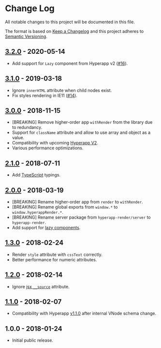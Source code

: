 # Change Log

All notable changes to this project will be documented in this file.

The format is based on [Keep a Changelog](http://keepachangelog.com/en/1.0.0/)
and this project adheres to [Semantic Versioning](http://semver.org/spec/v2.0.0.html).

## [3.2.0] - 2020-05-14

- Add support for `Lazy` component from Hyperapp v2
  ([#16](https://github.com/kriasoft/hyperapp-render/pull/16)).

## [3.1.0] - 2019-03-18

- Ignore `innerHTML` attribute when child nodes exist.
- Fix styles rendering in IE11 ([#14](https://github.com/kriasoft/hyperapp-render/pull/14)).

## [3.0.0] - 2018-11-15

- [BREAKING] Remove higher-order app `withRender` from the library due to redundancy.
- Support for `className` attribute and allow to use array and object as a value.
- Compatibility with upcoming [Hyperapp V2](https://github.com/hyperapp/hyperapp/pull/726).
- Various performance optimizations.

## [2.1.0] - 2018-07-11

- Add [TypeScript](https://www.typescriptlang.org/) typings.

## [2.0.0] - 2018-03-19

- [BREAKING] Rename higher-order app from `render` to `withRender`.
- [BREAKING] Rename global exports from `window.*` to `window.hyperappRender.*`.
- [BREAKING] Rename server package from `hyperapp-render/server` to `hyperapp-render`.
- Add support for [lazy components](https://github.com/hyperapp/hyperapp/tree/1.2.0#lazy-components).

## [1.3.0] - 2018-02-24

- Render `style` attribute with `cssText` correctly.
- Better performance for numeric attributes.

## [1.2.0] - 2018-02-14

- Ignore [jsx `__source`](https://babeljs.io/docs/plugins/transform-react-jsx-source/) attribute.

## [1.1.0] - 2018-02-07

- Compatibility with Hyperapp [v1.1.0](https://github.com/hyperapp/hyperapp/releases/tag/1.1.0)
  after internal VNode schema change.

## 1.0.0 - 2018-01-24

- Initial public release.

[unreleased]: https://github.com/kriasoft/hyperapp-render/compare/v3.2.0...HEAD
[3.2.0]: https://github.com/kriasoft/hyperapp-render/compare/v3.1.0...v3.2.0
[3.1.0]: https://github.com/kriasoft/hyperapp-render/compare/v3.0.0...v3.1.0
[3.0.0]: https://github.com/kriasoft/hyperapp-render/compare/v2.1.0...v3.0.0
[2.1.0]: https://github.com/kriasoft/hyperapp-render/compare/v2.0.0...v2.1.0
[2.0.0]: https://github.com/kriasoft/hyperapp-render/compare/v1.3.0...v2.0.0
[1.3.0]: https://github.com/kriasoft/hyperapp-render/compare/v1.2.0...v1.3.0
[1.2.0]: https://github.com/kriasoft/hyperapp-render/compare/v1.1.0...v1.2.0
[1.1.0]: https://github.com/kriasoft/hyperapp-render/compare/v1.0.0...v1.1.0
